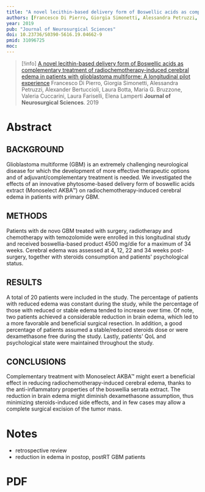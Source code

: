 ```yaml
---
title: "A novel lecithin-based delivery form of Boswellic acids as complementary treatment of radiochemotherapy-induced cerebral edema in patients with glioblastoma multiforme: A longitudinal pilot experience"
authors: [Francesco Di Pierro, Giorgia Simonetti, Alessandra Petruzzi, Alexander Bertuccioli, Laura Botta, Maria G. Bruzzone, Valeria Cuccarini, Laura Fariselli, Elena Lamperti]
year: 2019
pub: "Journal of Neurosurgical Sciences"
doi: 10.23736/S0390-5616.19.04662-9
pmid: 31096725
moc: 
---
```

>[!info]
[A novel lecithin-based delivery form of Boswellic acids as complementary treatment of radiochemotherapy-induced cerebral edema in patients with glioblastoma multiforme: A longitudinal pilot experience](https://pubmed.ncbi.nlm.nih.gov/31096725/)
Francesco Di Pierro, Giorgia Simonetti, Alessandra Petruzzi, Alexander Bertuccioli, Laura Botta, Maria G. Bruzzone, Valeria Cuccarini, Laura Fariselli, Elena Lamperti
**Journal of Neurosurgical Sciences**. 2019

# Abstract

## BACKGROUND
Glioblastoma multiforme (GBM) is an extremely challenging neurological disease for which the development of more effective therapeutic options and of adjuvant/complementary treatment is needed. We investigated the effects of an innovative phytosome-based delivery form of boswellic acids extract (Monoselect AKBA™) on radiochemotherapy-induced cerebral edema in patients with primary GBM.

## METHODS
Patients with de novo GBM treated with surgery, radiotherapy and chemotherapy with temozolomide were enrolled in this longitudinal study and received boswellia-based product 4500 mg/die for a maximum of 34 weeks. Cerebral edema was assessed at 4, 12, 22 and 34 weeks post-surgery, together with steroids consumption and patients' psychological status.

## RESULTS
A total of 20 patients were included in the study. The percentage of patients with reduced edema was constant during the study, while the percentage of those with reduced or stable edema tended to increase over time. Of note, two patients achieved a considerable reduction in brain edema, which led to a more favorable and beneficial surgical resection. In addition, a good percentage of patients assumed a stable/reduced steroids dose or were dexamethasone free during the study. Lastly, patients' QoL and psychological state were maintained throughout the study.

## CONCLUSIONS
Complementary treatment with Monoselect AKBA™ might exert a beneficial effect in reducing radiochemotherapy-induced cerebral edema, thanks to the anti-inflammatory properties of the boswellia serrata extract. The reduction in brain edema might diminish dexamethasone assumption, thus minimizing steroids-induced side effects, and in few cases may allow a complete surgical excision of the tumor mass.

# Notes
- retrospective review
- reduction in edema in postop, postRT GBM patients

# PDF